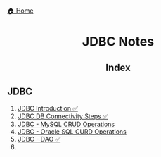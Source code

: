 [🏠 Home](../../README.md)

<h1 style="text-align: center">JDBC Notes</h1>

<h2 style="text-align: center">Index</h2>

## JDBC

1. [JDBC Introduction ✅](./notes/1.%20JDBC%20-%20Introduction.md)
2. [JDBC DB Connectivity Steps ✅](./notes/2.%20JDBC%20-%20DB%20Connectivity%20Steps.md)
3. [JDBC - MySQL CRUD Operations](./notes/3.%20JDBC%20-%20MySQL%20CURD%20Examples.md)
4. [JDBC - Oracle SQL CURD Operations]()
5. [JDBC - DAO ✅](./notes/5.%20JDBC%20-%20DAO.md)
6. []()